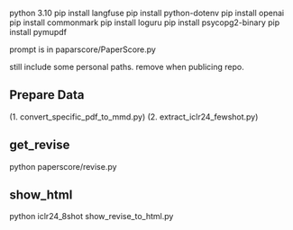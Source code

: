 python 3.10
pip install langfuse
pip install python-dotenv
pip install openai
pip install commonmark
pip install loguru
pip install psycopg2-binary
pip install pymupdf

prompt is in paparscore/PaperScore.py

still include some personal paths. remove when publicing repo.

## Prepare Data
(1. convert_specific_pdf_to_mmd.py)
(2. extract_iclr24_fewshot.py)

## get_revise
python paperscore/revise.py

## show_html
python iclr24_8shot show_revise_to_html.py
